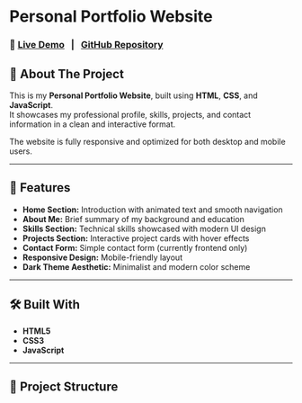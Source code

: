 # Personal Portfolio Website

### 🔗 [Live Demo](https://akash-kumar-biswas.github.io/Portfolio-Website/) &nbsp; | &nbsp; [GitHub Repository](https://github.com/akash-kumar-biswas/Portfolio-Website)

## 📄 About The Project

This is my **Personal Portfolio Website**, built using **HTML**, **CSS**, and **JavaScript**.  
It showcases my professional profile, skills, projects, and contact information in a clean and interactive format.

The website is fully responsive and optimized for both desktop and mobile users.

---

## 🚀 Features

- **Home Section:** Introduction with animated text and smooth navigation  
- **About Me:** Brief summary of my background and education  
- **Skills Section:** Technical skills showcased with modern UI design  
- **Projects Section:** Interactive project cards with hover effects  
- **Contact Form:** Simple contact form (currently frontend only)  
- **Responsive Design:** Mobile-friendly layout  
- **Dark Theme Aesthetic:** Minimalist and modern color scheme  

---

## 🛠️ Built With

- **HTML5**  
- **CSS3**  
- **JavaScript**

---

## 📂 Project Structure


